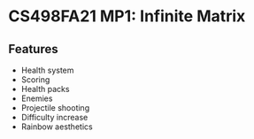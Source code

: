 # CS498FA21 MP1: Infinite Matrix

## Features

- Health system
- Scoring
- Health packs
- Enemies
- Projectile shooting
- Difficulty increase
- Rainbow aesthetics